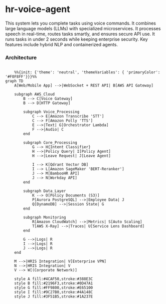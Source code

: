 # hr-voice-agent
This system lets you complete tasks using voice commands. It combines large language models (LLMs) with specialized microservices. It processes speech in real-time, routes tasks smartly, and ensures secure API use. It runs tasks in under 2 seconds while keeping enterprise security. Key features include hybrid NLP and containerized agents.

### Architecture ###
``` mermaid

    %%{init: {'theme': 'neutral', 'themeVariables': { 'primaryColor': '#F0F8FF'}}}%%
graph TD
    A[Web/Mobile App] -->|WebSocket + REST API| B[AWS API Gateway]
    
    subgraph AWS_Cloud
        B --> C[Voice Gateway]
        B --> D[HTTP Gateway]
        
        subgraph Voice_Processing
            C --> E[Amazon Transcribe 'STT']
            C --> F[Amazon Polly 'TTS']
            E -->|Text| G[Orchestrator Lambda]
            F -->|Audio| C
        end
        
        subgraph Core_Processing
            G --> H{Intent Classifier}
            H -->|Policy Query| I[Policy Agent]
            H -->|Leave Request| J[Leave Agent]
            
            I --> K[Qdrant Vector DB]
            I --> L[Amazon SageMaker 'BERT-Reranker']
            J --> M[BambooHR API]
            J --> N[Workday API]
        end
        
        subgraph Data_Layer
            K --> O[Policy Documents (S3)]
            P[Aurora PostgreSQL] -->|Employee Data| J
            Q[DynamoDB] -->|Session State| G
        end
        
        subgraph Monitoring
            R[Amazon CloudWatch] -->|Metrics| S[Auto Scaling]
            T[AWS X-Ray] -->|Traces| U[Service Lens Dashboard]
        end
        
        G -->|Logs| R
        I -->|Logs| R
        J -->|Logs| R
    end
    
    M -->|HRIS Integration| V[Enterprise VPN]
    N -->|HRIS Integration| V
    V --> W[(Corporate Network)]
    
    style A fill:#4CAF50,stroke:#388E3C
    style B fill:#2196F3,stroke:#0D47A1
    style G fill:#FF9800,stroke:#E65100
    style I fill:#9C27B0,stroke:#4A148C
    style J fill:#3F51B5,stroke:#1A237E


````